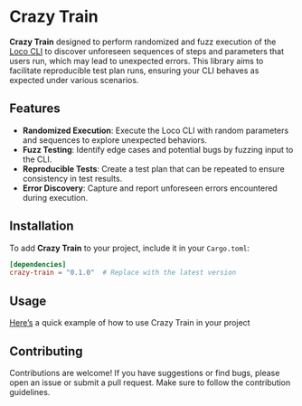 # Crazy Train

**Crazy Train**  designed to perform randomized and fuzz execution of the [Loco CLI](https://loco.rs) to discover unforeseen sequences of steps and parameters that users run, which may lead to unexpected errors. This library aims to facilitate reproducible test plan runs, ensuring your CLI behaves as expected under various scenarios.

## Features

- **Randomized Execution**: Execute the Loco CLI with random parameters and sequences to explore unexpected behaviors.
- **Fuzz Testing**: Identify edge cases and potential bugs by fuzzing input to the CLI.
- **Reproducible Tests**: Create a test plan that can be repeated to ensure consistency in test results.
- **Error Discovery**: Capture and report unforeseen errors encountered during execution.

## Installation

To add **Crazy Train** to your project, include it in your `Cargo.toml`:

```toml
[dependencies]
crazy-train = "0.1.0"  # Replace with the latest version
```

## Usage
[Here’s](./examples/run.rs) a quick example of how to use Crazy Train in your project


## Contributing
Contributions are welcome! If you have suggestions or find bugs, please open an issue or submit a pull request. Make sure to follow the contribution guidelines.